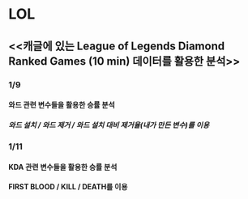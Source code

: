 # LOL
## <<캐글에 있는 League of Legends Diamond Ranked Games (10 min) 데이터를 활용한 분석>>

### 1/9
#### 와드 관련 변수들을 활용한 승률 분석
##### 와드 설치 / 와드 제거 / 와드 설치 대비 제거율(내가 만든 변수)를 이용

### 1/11
#### KDA 관련 변수들을 활용한 승률 분석
#### FIRST BLOOD / KILL / DEATH를 이용
